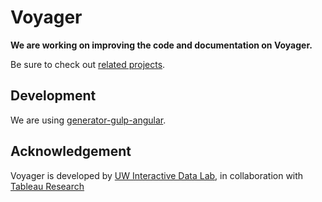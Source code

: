 # Voyager

**We are working on improving the code and documentation on Voyager.**

Be sure to check out [related projects](https://vega.github.io/).

## Development

We are using [generator-gulp-angular](https://github.com/Swiip/generator-gulp-angular).

## Acknowledgement

Voyager is developed by [UW Interactive Data Lab](http://idl.cs.washington.edu), in collaboration with [Tableau Research](http://research.tableau.com)
